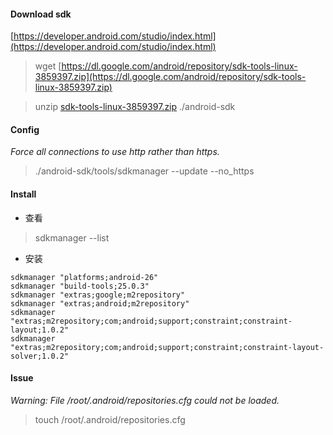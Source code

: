 #### Download sdk

[https://developer.android.com/studio/index.html](https://developer.android.com/studio/index.html)

> wget [https://dl.google.com/android/repository/sdk-tools-linux-3859397.zip](https://dl.google.com/android/repository/sdk-tools-linux-3859397.zip)

> unzip [sdk-tools-linux-3859397.zip](https://dl.google.com/android/repository/sdk-tools-linux-3859397.zip)  ./android-sdk

#### Config

_Force all connections to use http rather than https._

> ./android-sdk/tools/sdkmanager --update --no\_https

#### Install

* 查看

> sdkmanager --list

* 安装

```
sdkmanager "platforms;android-26"
sdkmanager "build-tools;25.0.3"
sdkmanager "extras;google;m2repository"
sdkmanager "extras;android;m2repository"
sdkmanager "extras;m2repository;com;android;support;constraint;constraint-layout;1.0.2"
sdkmanager "extras;m2repository;com;android;support;constraint;constraint-layout-solver;1.0.2"
```

#### Issue

_Warning: File /root/.android/repositories.cfg could not be loaded._

> touch /root/.android/repositories.cfg



